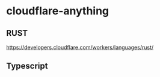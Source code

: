# cloudflare-anything

## RUST
https://developers.cloudflare.com/workers/languages/rust/

## Typescript
